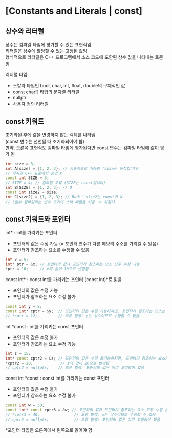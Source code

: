 # [Constants and Literals | const]

## 상수와 리터럴
상수는 컴파일 타임에 평가할 수 있는 표현식임   
리터럴은 상수에 할당할 수 있는 고정된 값임   
형식적으로 리터럴은 C++ 프로그램에서 소스 코드에 포함된 상수 값을 나타내는 토큰임

리터럴 타입
- 스칼라 타입인 bool, char, int, float, double의 구체적인 값
- const char[] 타입의 문자열 리터럴
- nullptr
- 사용자 정의 리터럴

## const 키워드
초기화된 후에 값을 변경하지 않는 객체를 나타냄   
(const 변수는 선언될 때 초기화되어야 함)   
만약, 오른쪽 표현식도 컴파일 타임에 평가된다면 const 변수는 컴파일 타임에 값이 평가 됨

~~~cpp
int size = 3;
int A[size] = {1, 2, 3}; // 기술적으로 가능함 (size는 동적입니다)
// 하지만 C++ 표준에서 승인 X
const int SIZE = 3;
// SIZE = 4; // 컴파일 오류 (SIZE는 const입니다)
int B[SIZE] = {1, 2, 3}; // O
const int size2 = size;
int C[size2] = {1, 2, 3}; // Bad!! size2는 const가 X
// (일부 컴파일러는 변수 크기의 스택 배열을 허용 -> 위험!)
~~~

## const 키워드와 포인터

int* : int를 가리키는 포인터
- 포인터의 값은 수정 가능 (= 포인터 변수가 다른 메모리 주소를 가리킬 수 있음)
- 포인터가 참조하는 요소를 수정할 수 있음

~~~cpp
int x = 5;
int* ptr = &x; // 포인터의 값과 포인터가 참조하는 요소 모두 수정 가능
*ptr = 10;     // x의 값이 10으로 변경됨
~~~

const int* : const int를 가리키는 포인터 (const int)*로 읽음
- 포인터의 값은 수정 가능
- 포인터가 참조하는 요소 수정 불가

~~~cpp
const int y = 8;
const int* cptr = &y;  // 포인터의 값은 수정 가능하지만, 포인터가 참조하는 요소는 수정 불가능
// *cptr = 12;         // 오류 발생: y는 상수이므로 수정할 수 없음
~~~

int *const : int를 가리키는 const 포인터
- 포인터의 값은 수정 불가
- 포인터가 참조하는 요소 수정 가능

~~~cpp
int z = 15;
int* const cptr2 = &z; // 포인터의 값은 수정 불가능하지만, 포인터가 참조하는 요소는 수정 가능
*cptr2 = 20;            // z의 값이 20으로 변경됨
// cptr2 = nullptr;    // 오류 발생: 포인터의 값은 이미 고정되어 있음
~~~

const int *const : const int를 가리키는 const 포인터
- 포인터의 값은 수정 불가
- 포인터가 참조하는 요소 수정 불가

~~~cpp
const int w = 30;
const int* const cptr3 = &w; // 포인터의 값과 포인터가 참조하는 요소 모두 수정 불가능
// *cptr3 = 40;               // 오류 발생: w는 상수이므로 수정할 수 없음
// cptr3 = nullptr;           // 오류 발생: 포인터의 값은 이미 고정되어 있음
~~~

*포인터 타입은 오른쪽에서 왼쪽으로 읽어야 함
